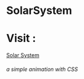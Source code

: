 # SolarSystem
<h1>Visit : </h1> <a href="https://a11002500.github.io/SolarSystem/">Solar System</a>
<h6>a simple animation with CSS</h6>
